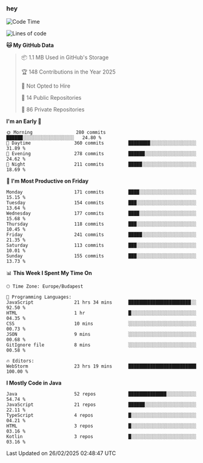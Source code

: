 ### hey

<!--START_SECTION:waka-->
![Code Time](http://img.shields.io/badge/Code%20Time-1%2C110%20hrs%2029%20mins-blue)

![Lines of code](https://img.shields.io/badge/From%20Hello%20World%20I%27ve%20Written-1.8%20million%20lines%20of%20code-blue)

**🐱 My GitHub Data** 

> 📦 1.1 MB Used in GitHub's Storage 
 > 
> 🏆 148 Contributions in the Year 2025
 > 
> 🚫 Not Opted to Hire
 > 
> 📜 14 Public Repositories 
 > 
> 🔑 86 Private Repositories 
 > 
**I'm an Early 🐤** 

```text
🌞 Morning                280 commits         ██████░░░░░░░░░░░░░░░░░░░   24.80 % 
🌆 Daytime                360 commits         ████████░░░░░░░░░░░░░░░░░   31.89 % 
🌃 Evening                278 commits         ██████░░░░░░░░░░░░░░░░░░░   24.62 % 
🌙 Night                  211 commits         █████░░░░░░░░░░░░░░░░░░░░   18.69 % 
```
📅 **I'm Most Productive on Friday** 

```text
Monday                   171 commits         ████░░░░░░░░░░░░░░░░░░░░░   15.15 % 
Tuesday                  154 commits         ███░░░░░░░░░░░░░░░░░░░░░░   13.64 % 
Wednesday                177 commits         ████░░░░░░░░░░░░░░░░░░░░░   15.68 % 
Thursday                 118 commits         ███░░░░░░░░░░░░░░░░░░░░░░   10.45 % 
Friday                   241 commits         █████░░░░░░░░░░░░░░░░░░░░   21.35 % 
Saturday                 113 commits         ███░░░░░░░░░░░░░░░░░░░░░░   10.01 % 
Sunday                   155 commits         ███░░░░░░░░░░░░░░░░░░░░░░   13.73 % 
```


📊 **This Week I Spent My Time On** 

```text
🕑︎ Time Zone: Europe/Budapest

💬 Programming Languages: 
JavaScript               21 hrs 34 mins      ███████████████████████░░   92.50 % 
HTML                     1 hr                █░░░░░░░░░░░░░░░░░░░░░░░░   04.35 % 
CSS                      10 mins             ░░░░░░░░░░░░░░░░░░░░░░░░░   00.73 % 
JSON                     9 mins              ░░░░░░░░░░░░░░░░░░░░░░░░░   00.68 % 
GitIgnore file           8 mins              ░░░░░░░░░░░░░░░░░░░░░░░░░   00.58 % 

🔥 Editors: 
WebStorm                 23 hrs 19 mins      █████████████████████████   100.00 % 
```

**I Mostly Code in Java** 

```text
Java                     52 repos            ██████████████░░░░░░░░░░░   54.74 % 
JavaScript               21 repos            ██████░░░░░░░░░░░░░░░░░░░   22.11 % 
TypeScript               4 repos             █░░░░░░░░░░░░░░░░░░░░░░░░   04.21 % 
HTML                     3 repos             █░░░░░░░░░░░░░░░░░░░░░░░░   03.16 % 
Kotlin                   3 repos             █░░░░░░░░░░░░░░░░░░░░░░░░   03.16 % 
```




 Last Updated on 26/02/2025 02:48:47 UTC
<!--END_SECTION:waka-->
